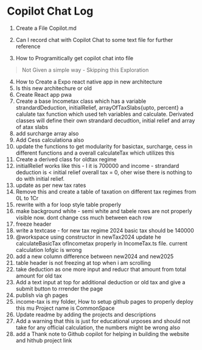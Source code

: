 # Copilot Chat Log

1. Create a File Copilot.md

2. Can I record chat with Copilot Chat to some text file for further reference

3. How to Programitically get copilot chat into file
> Not Given a simple way - Skipping this Exploration
4. How to Create a Expo react native app in new architecture
5. Is this new architechure or old
6. Create React app pwa
7. Create a base Incometax class which has a variable strandardDeduction, initialRelief, arrayOfTaxSlabs{upto, percent} a calulate tax function which used teh variables and calculate. Derivated classes will define their own strandard decudtion, initial relief and array of atax slabs
8. add surcharge array also
9. Add Cess calculationa also
10. update the functions to get modularity for basictax, surcharge, cess in different functions and a overall calculateTax which utilizes this
11. Create a derived class for oldtax regime
12. initialRelief works like this - I it is 700000 and income - strandard deduction is < initial relief overall tax = 0, oher wise there is nothing to do with initial relief. 
13. update as per new tax rates
14. Remove this and create a table of taxation on different tax regimes from 0L to 1Cr
15. rewrite with a for loop
style table properly
16. make background white - semi white and tabele rows are not properly visible now. dont change css much between each row
17. freeze header
18. write a textcase - for new tax regime 2024 basic tax should be 140000
19. @workspace using constructor in newTax2024 update he calculateBasicTax ofIncometax properly in IncomeTax.ts file. current calculation lofgic is wrong
20. add a new column difference between new2024 and new2025
21. table header is not freezing at top when i am scrolling
22. take deduction as one more input and reducr that amount from total amount for old tax
23. Add a text input at top for additional deduction or old tax and give a submit button to rrrender the page
24. publish via gh pages
25. income-tax is my folder, How to setup github pages to properly deploy this mu Project name is CommonSpace
26. Update readme by adding the projects and descriptions
27. Add a warning that this is just for educational urposes and should not take for any official calculation, the numbers might be wrong also
28. add a Thank note to Github copilot for helping in building the website and hithub project link